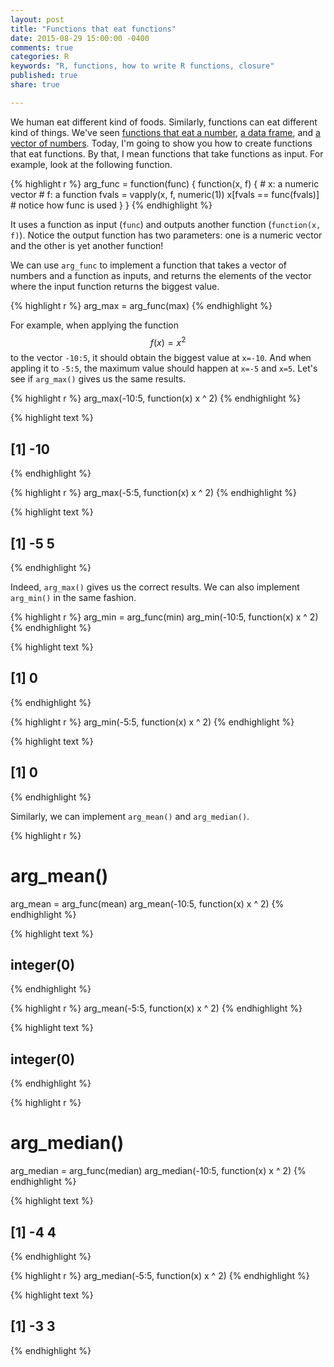 ```yaml
---
layout: post
title: "Functions that eat functions"
date: 2015-08-29 15:00:00 -0400
comments: true
categories: R
keywords: "R, functions, how to write R functions, closure"
published: true
share: true

---
```


We human eat different kind of foods. Similarly, functions can eat different kind of things. We've seen [functions that eat a number](http://masterr.org/r/functions-that-return-functions/), [a data frame](http://masterr.org/r/functions-that-return-functions-part-2/), and [a vector of numbers](http://masterr.org/r/functions-that-return-a-list-of-functions-and-lapply/). Today, I'm going to show you how to create functions that eat functions. By that, I mean functions that take functions as input. For example, look at the following function. 

{% highlight r %}
arg_func = function(func) {
        function(x, f) {
                # x: a numeric vector
                # f: a function
                fvals = vapply(x, f, numeric(1))
                x[fvals == func(fvals)] # notice how func is used
        }
}
{% endhighlight %}

It uses a function as input (`func`) and outputs another function (`function(x, f)`). Notice the output function has two parameters: one is a numeric vector and the other is yet another function! 

We can use `arg_func` to implement a function that takes a vector of numbers and a function as inputs, and returns the elements of the vector where the input function returns the biggest value. 

{% highlight r %}
arg_max = arg_func(max)
{% endhighlight %}

For example, when applying the function $$f(x)=x^2$$ to the vector `-10:5`, it should obtain the biggest value at `x=-10`. And when appling it to `-5:5`, the maximum value should happen at `x=-5` and `x=5`. Let's see if `arg_max()` gives us the same results.

{% highlight r %}
arg_max(-10:5, function(x) x ^ 2)
{% endhighlight %}



{% highlight text %}
## [1] -10
{% endhighlight %}



{% highlight r %}
arg_max(-5:5, function(x) x ^ 2)
{% endhighlight %}



{% highlight text %}
## [1] -5  5
{% endhighlight %}

Indeed, `arg_max()` gives us the correct results. We can also implement `arg_min()` in the same fashion.

{% highlight r %}
arg_min = arg_func(min)
arg_min(-10:5, function(x) x ^ 2)
{% endhighlight %}



{% highlight text %}
## [1] 0
{% endhighlight %}



{% highlight r %}
arg_min(-5:5, function(x) x ^ 2)
{% endhighlight %}



{% highlight text %}
## [1] 0
{% endhighlight %}

Similarly, we can implement `arg_mean()` and `arg_median()`.

{% highlight r %}
# arg_mean()
arg_mean = arg_func(mean)
arg_mean(-10:5, function(x) x ^ 2)
{% endhighlight %}



{% highlight text %}
## integer(0)
{% endhighlight %}



{% highlight r %}
arg_mean(-5:5, function(x) x ^ 2)
{% endhighlight %}



{% highlight text %}
## integer(0)
{% endhighlight %}



{% highlight r %}
# arg_median()
arg_median = arg_func(median)
arg_median(-10:5, function(x) x ^ 2)
{% endhighlight %}



{% highlight text %}
## [1] -4  4
{% endhighlight %}



{% highlight r %}
arg_median(-5:5, function(x) x ^ 2)
{% endhighlight %}



{% highlight text %}
## [1] -3  3
{% endhighlight %}
